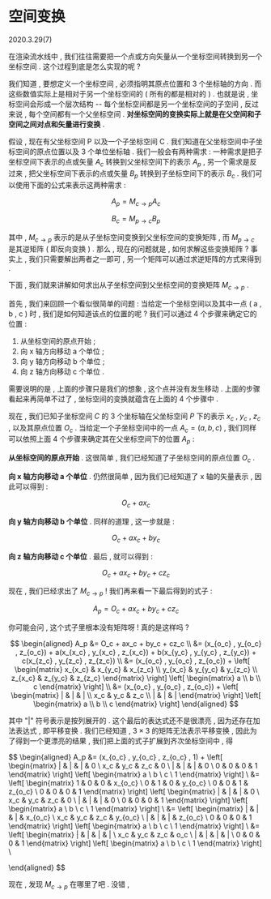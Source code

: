 # 空间变换

2020.3.29(7)

在渲染流水线中 , 我们往往需要把一个点或方向矢量从一个坐标空间转换到另一个坐标空间 . 这个过程到底是怎么实现的呢 ?

我们知道 , 要想定义一个坐标空间 , 必须指明其原点位置和 3 个坐标轴的方向 . 而这些数值实际上是相对于另一个坐标空间的 ( 所有的都是相对的 ) . 也就是说 , 坐标空间会形成一个层次结构 -- 每个坐标空间都是另一个坐标空间的子空间 , 反过来说 , 每个空间都有一个父坐标空间 . **对坐标空间的变换实际上就是在父空间和子空间之间对点和矢量进行变换** .

假设 , 现在有父坐标空间 P 以及一个子坐标空间 C . 我们知道在父坐标空间中子坐标空间的原点位置以及 3 个单位坐标轴 . 我们一般会有两种需求 : 一种需求是把子坐标空间下表示的点或矢量 $A_c$ 转换到父坐标空间下的表示 $A_p$ , 另一个需求是反过来 , 把父坐标空间下表示的点或矢量 $B_p$ 转换到子坐标空间下的表示 $B_c$ . 我们可以使用下面的公式来表示这两种需求 :

$$
A_p = M_{c\rightarrow p} A_c
$$

$$
B_c = M_{p\rightarrow c} B_p
$$

其中 , $M_{c\rightarrow p}$ 表示的是从子坐标空间变换到父坐标空间的变换矩阵 , 而 $M_{p\rightarrow c}$ 是其逆矩阵 ( 即反向变换 ) . 那么 , 现在的问题就是 , 如何求解这些变换矩阵 ? 事实上 , 我们只需要解出两者之一即可 , 另一个矩阵可以通过求逆矩阵的方式来得到 .

下面 , 我们就来讲解如何求出从子坐标空间到父坐标空间的变换矩阵 $M_{c\rightarrow p}$ .

首先 , 我们来回顾一个看似很简单的问题 : 当给定一个坐标空间以及其中一点 ( a , b , c ) 时 , 我们是如何知道该点的位置的呢 ? 我们可以通过 4 个步骤来确定它的位置 :

1. 从坐标空间的原点开始 ;
2. 向 x 轴方向移动 a 个单位 ;
3. 向 y 轴方向移动 b 个单位 ;
4. 向 z 轴方向移动 c 个单位 .

需要说明的是 , 上面的步骤只是我们的想象 , 这个点并没有发生移动 . 上面的步骤看起来再简单不过了 , 坐标空间的变换就蕴含在上面的 4 个步骤中 .

现在 , 我们已知子坐标空间 $C$ 的 3 个坐标轴在父坐标空间 $P$ 下的表示 $x_c$ , $y_c$ , $z_c$ , 以及其原点位置 $O_c$ . 当给定一个子坐标空间中的一点 $A_c = (a, b, c)$ , 我们同样可以依照上面 4 个步骤来确定其在父坐标空间下的位置 $A_p$ :

**从坐标空间的原点开始** . 这很简单 , 我们已经知道了子坐标空间的原点位置 $O_c$ .

**向 x 轴方向移动 a 个单位** . 仍然很简单 , 因为我们已经知道了 x 轴的矢量表示 , 因此可以得到 :

$$
O_c + ax_c
$$

**向 y 轴方向移动 b 个单位** . 同样的道理 , 这一步就是 :

$$
O_c + ax_c + by_c
$$

**向 z 轴方向移动 c 个单位** . 最后 , 就可以得到 :

$$
O_c + ax_c + by_c + cz_c
$$

现在 , 我们已经求出了 $M_{c\rightarrow p}$ ! 我们再来看一下最后得到的式子 :

$$
A_p = O_c + ax_c + by_c + cz_c
$$

你可能会问 , 这个式子里根本没有矩阵呀 ! 真的是这样吗 ?

$$
\begin{aligned}
A_p &= O_c + ax_c + by_c + cz_c \\
    &= (x_{o_c} , y_{o_c} , z_{o_c}) + a(x_{x_c} , y_{x_c} , z_{x_c}) + b(x_{y_c} , y_{y_c} , z_{y_c}) + c(x_{z_c} , y_{z_c} , z_{z_c}) \\
    &= (x_{o_c} , y_{o_c} , z_{o_c}) +
    \left[ \begin{matrix}
        x_{x_c} & x_{y_c} & x_{z_c} \\
        y_{x_c} & y_{y_c} & y_{z_c} \\
        z_{x_c} & z_{y_c} & z_{z_c}
        \end{matrix}
    \right]
    \left[ \begin{matrix}
        a \\
        b \\
        c
    \end{matrix}
    \right] \\
    &= (x_{o_c} , y_{o_c} , z_{o_c}) +
    \left[ \begin{matrix}
        | & | & | \\
        x_c & y_c & z_c \\
        | & | & |
        \end{matrix}
    \right]
    \left[ \begin{matrix}
        a \\
        b \\
        c
    \end{matrix}
    \right]
\end{aligned}
$$

其中 "|" 符号表示是按列展开的 . 这个最后的表达式还不是很漂亮 , 因为还存在加法表达式 , 即平移变换 . 我们已经知道 , $3 \times 3$ 的矩阵无法表示平移变换 , 因此为了得到一个更漂亮的结果 , 我们把上面的式子扩展到齐次坐标空间中 , 得

$$
\begin{aligned}
A_p &= (x_{o_c} , y_{o_c} , z_{o_c} , 1) +
    \left[
        \begin{matrix}
        | & | & | & 0 \\
        x_c & y_c & z_c & 0 \\
        | & | & | & 0 \\
        0 & 0 & 0 & 1
        \end{matrix}
    \right]
    \left[
        \begin{matrix}
        a \\
        b \\
        c \\
        1
        \end{matrix}
    \right] \\
    &=
    \left[
        \begin{matrix}
        1 & 0 & 0 & x_{o_c} \\
        0 & 1 & 0 & y_{o_c} \\
        0 & 0 & 1 & z_{o_c} \\
        0 & 0 & 0 & 1
        \end{matrix}
    \right]
    \left[
        \begin{matrix}
        | & | & | & 0 \\
        x_c & y_c & z_c & 0 \\
        | & | & | & 0 \\
        0 & 0 & 0 & 1
        \end{matrix}
    \right]
    \left[
        \begin{matrix}
        a \\
        b \\
        c \\
        1
        \end{matrix}
    \right] \\
    &=
    \left[
        \begin{matrix}
        | & | & | & x_{o_c} \\
        x_c & y_c & z_c & y_{o_c} \\
        | & | & | & z_{o_c} \\
        0 & 0 & 0 & 1
        \end{matrix}
    \right]
    \left[
        \begin{matrix}
        a \\
        b \\
        c \\
        1
        \end{matrix}
    \right] \\
    &=
    \left[
        \begin{matrix}
        | & | & | & | \\
        x_c & y_c & z_c & o_c \\
        | & | & | & | \\
        0 & 0 & 0 & 1
        \end{matrix}
    \right]
    \left[
        \begin{matrix}
        a \\
        b \\
        c \\
        1
        \end{matrix}
    \right] \\

\end{aligned}
$$

现在 , 发现 $M_{c \rightarrow p}$ 在哪里了吧 . 没错 ,
